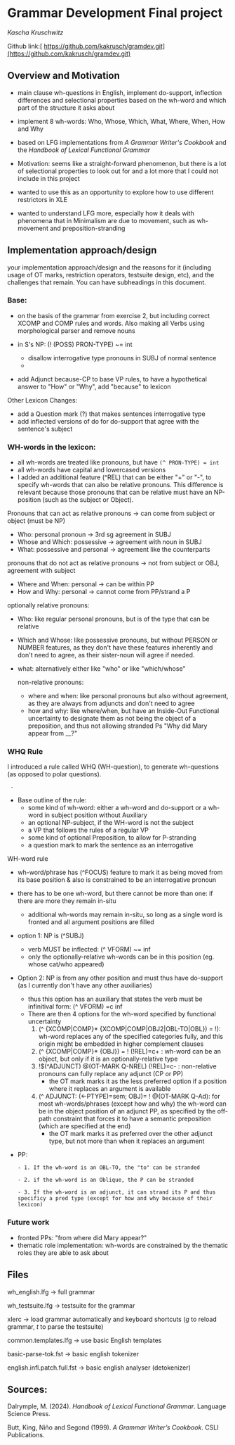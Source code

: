 # Grammar Development Final project
*_Kascha Kruschwitz_* 

Github link:[ https://github.com/kakrusch/gramdev.git](https://github.com/kakrusch/gramdev.git)

## Overview and Motivation


- main clause wh-questions in English, implement do-support, inflection differences and selectional properties based on the wh-word and which part of the structure it asks about
- implement 8 wh-words: Who, Whose, Which, What, Where, When, How and Why
- based on LFG implementations from *A Grammar Writer's Cookbook* and the *Handbook of Lexical Functional Grammar*


- Motivation: seems like a straight-forward phenomenon, but there is a lot of selectional properties to look out for and a lot more that I could not include in this project
- wanted to use this as an opportunity to explore how to use different restrictors in XLE
- wanted to understand LFG more, especially how it deals with phenomena that in Minimalism are due to movement, such as wh-movement and preposition-stranding

## Implementation approach/design

your implementation approach/design and the reasons for it (including usage of OT marks, restriction operators, testsuite design, etc), and the challenges that remain. You can have subheadings in this document.




### Base:

- on the basis of the grammar from exercise 2, but including correct XCOMP and COMP rules and words. Also making all Verbs using morphological parser and remove nouns


- in S's NP: (! (POSS) PRON-TYPE) ~= int
     - disallow interrogative type pronouns in SUBJ of normal sentence
     - 
- add Adjunct because-CP to base VP rules, to have a hypothetical answer to "How" or "Why", add "because" to lexicon

Other Lexicon Changes:

- add a Question mark (?) that makes sentences interrogative type
- add inflected versions of do for do-support that agree with the sentence's subject 

### WH-words in the lexicon:
- all wh-words are treated like pronouns, but have `(^ PRON-TYPE) = int`
- all wh-words have capital and lowercased versions
- I added an additional feature (^REL) that can be either "+" or "-", to specify wh-words that can also be relative pronouns. This difference is relevant because those pronouns that can be relative must have an NP-position (such as the subject or Object).

Pronouns that can act as relative pronouns -> can come from subject or object (must be NP) 
- Who: personal pronoun -> 3rd sg agreement in SUBJ
- Whose and Which: possessive -> agreement with noun in SUBJ
- What: possessive and personal -> agreement like the counterparts

pronouns that do not act as relative pronouns -> not from subject or OBJ, agreement with subject 
- Where and When: personal -> can be within PP
- How and Why: personal -> cannot come from PP/strand a P

optionally relative pronouns:
- Who: like regular personal pronouns, but is of the type that can be relative
- Which and Whose: like possessive pronouns, but without PERSON or NUMBER features, as they don't have these features inherently and don't need to agree, as their sister-noun will agree if needed.
- what: alternatively either like "who" or like "which/whose"

  non-relative pronouns:
  - where and when: like personal pronouns but also without agreement, as they are always from adjuncts and don't need to agree
  - how and why: like where/when, but have an Inside-Out Functional uncertainty to designate them as not being the object of a preposition, and thus not allowing stranded Ps "Why did Mary appear from __?"

### WHQ Rule 
I introduced a rule called WHQ (WH-question), to generate wh-questions (as opposed to polar questions).

     - 
- Base outline of the rule:
     - some kind of wh-word: either a wh-word and do-support or a wh-word in subject position without Auxiliary
     - an optional NP-subject, if the WH-word is not the subject
     - a VP that follows the rules of a regular VP
     - some kind of optional Preposition, to allow for P-stranding
     - a question mark to mark the sentence as an interrogative
 
WH-word rule
- wh-word/phrase has (^FOCUS) feature to mark it as being moved from its base position & also is constrained to be an interrogative pronoun
- there has to be one wh-word, but there cannot be more than one: if there are more they remain in-situ
    - additional wh-words may remain in-situ, so long as a single word is fronted and all argument positions are filled
- option 1: NP is (^SUBJ)
   -  verb MUST be inflected: (^ VFORM) ~= inf
   -  only the optionally-relative wh-words can be in this position (eg. whose cat/who appeared)
-  Option 2: NP is from any other position and must thus have do-support (as I currently don't have any other auxiliaries)
   -  thus this option has an auxiliary that states the verb must be infinitival form: (^ VFORM) =c inf
   -  There are then 4 options for the wh-word specified by functional uncertainty
         1. (^ {XCOMP|COMP}* {XCOMP|COMP|OBJ2|OBL-TO|OBL}) = !): wh-word replaces any of the specified categories fully, and this origin might be embedded in higher complement clauses
         2. (^ {XCOMP|COMP}* {OBJ}) = ! (!REL)=c+ : wh-word can be an object, but only if it is an optionally-relative type 
         3. !$(^ADJUNCT) @(OT-MARK Q-NREL) (!REL)=c- : non-relative pronouns can fully replace any adjunct (CP or PP)
               - the OT mark marks it as the less preferred option if a position where it replaces an argument is available
         4. (^ ADJUNCT: (<-PTYPE)=sem; OBJ)= ! @(OT-MARK Q-Ad): for most wh-words/phrases (except how and why) the wh-word can be in the object position of an adjunct PP, as specified by the off-path constraint that forces it to have a semantic preposition (which are specified at the end)
               - the OT mark marks it as preferred over the other adjunct type, but not more than when it replaces an argument
   

- PP:

      - 1. If the wh-word is an OBL-TO, the "to" can be stranded
  
      - 2. if the wh-word is an Oblique, the P can be stranded

      - 3. If the wh-word is an adjunct, it can strand its P and thus specificy a pred type (except for how and why because of their lexicon)


  
### Future work
 - fronted PPs: "from where did Mary appear?"
 - thematic role implementation: wh-words are constrained by the thematic roles they are able to ask about




## Files

wh_english.lfg  -> full grammar

wh_testsuite.lfg  -> testsuite for the grammar

xlerc         -> load grammar automatically and keyboard shortcuts (*g* to reload grammar, *t* to parse the testsuite)

common.templates.lfg  -> use basic English templates

basic-parse-tok.fst  -> basic english tokenizer

english.infl.patch.full.fst -> basic english analyser (detokenizer)



## Sources:
Dalrymple, M. (2024). *Handbook of Lexical Functional Grammar*. Language Science Press.

Butt, King, Niño and Segond (1999). *A Grammar Writer’s Cookbook*. CSLI Publications.



